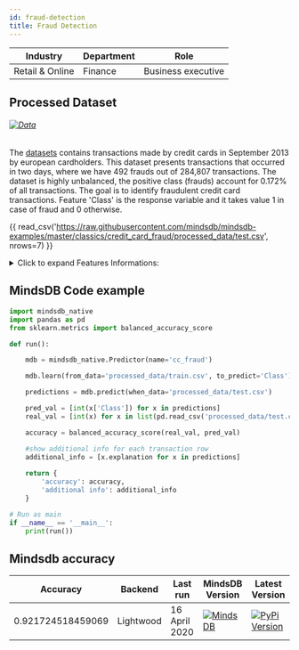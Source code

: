 ```yaml
---
id: fraud-detection
title: Fraud Detection
---
```


| Industry       | Department | Role               |
|----------------|------------|--------------------|
| Retail & Online | Finance | Business executive |

## Processed Dataset 

###### [![Data](https://img.shields.io/badge/GET--DATA-DefaultofCreditCard-green)](https://github.com/mindsdb/mindsdb-examples/tree/master/classics/credit_card_fraud/processed_data)

The [datasets](https://www.kaggle.com/mlg-ulb/creditcardfraud) contains transactions made by credit cards in September 2013 by european cardholders.
This dataset presents transactions that occurred in two days, where we have 492 frauds out of 284,807 transactions. The dataset is highly unbalanced, the positive class (frauds) account for 0.172% of all transactions. The goal is to identify fraudulent credit card transactions. Feature 'Class' is the response variable and it takes value 1 in case of fraud and 0 otherwise.

{{ read_csv('https://raw.githubusercontent.com/mindsdb/mindsdb-examples/master/classics/credit_card_fraud/processed_data/test.csv', nrows=7) }}

<details>
  <summary>Click to expand Features Informations:</summary>

```
* Time Number of seconds elapsed between this transaction and the first transaction in the dataset
* V1may be result of a PCA Dimensionality reduction to protect user identities and sensitive features(v1-v28)
* V2
* V3
* V4
* V5
* V6
* V7
* V8
* V9
* V10
* V11
* V12
* V13
* V14
* V15
* V16
* V17
* V18
* V19
* V20
* V21
* V22
* V23
* V24
* V25
* V26
* V27
* V28abc
* AmountTransaction amount
* Class1 for fraudulent transactions, 0 otherwise
```

</details>

## MindsDB Code example

```python
import mindsdb_native
import pandas as pd
from sklearn.metrics import balanced_accuracy_score

def run():

    mdb = mindsdb_native.Predictor(name='cc_fraud')

    mdb.learn(from_data='processed_data/train.csv', to_predict='Class')

    predictions = mdb.predict(when_data='processed_data/test.csv')

    pred_val = [int(x['Class']) for x in predictions]
    real_val = [int(x) for x in list(pd.read_csv('processed_data/test.csv'))['Class']]

    accuracy = balanced_accuracy_score(real_val, pred_val)

    #show additional info for each transaction row
    additional_info = [x.explanation for x in predictions]
      
    return {
        'accuracy': accuracy,
        'additional info': additional_info
    }

# Run as main
if __name__ == '__main__':
    print(run())

```

## Mindsdb accuracy

| Accuracy       | Backend  | Last run | MindsDB Version | Latest Version|
|----------------|--------------------|----------------------|-----------------|--------------|
| 0.921724518459069 | Lightwood | 16 April 2020 | [![MindsDB](https://img.shields.io/badge/pypi--package-1.16.0-green)](https://pypi.org/project/MindsDB/1.16.0/)| <a href="https://pypi.org/project/MindsDB/"><img src="https://badge.fury.io/py/MindsDB.svg" alt="PyPi Version"></a> |


